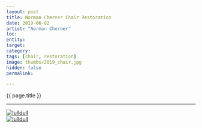 ```yaml
---
layout: post
title: Norman Cherner Chair Restoration
date: 2019-06-02
artist: "Norman Cherner"
loc: 
entity: 
target: 
category: 
tags: [chair, restoration]
image: thumbs/2019_chair.jpg
hidden: false
permalink:

---
```




<div class="highlight2">{{ page.title }}</div>

---


<div class="post_image">
	<a href="{{ site.baseurl }}/images/posts/2019_chair/001.jpg" target="_blank">
	<img src="{{ site.baseurl }}/images/posts/2019_chair/001.jpg" alt="lulldull"></a>
</div>

<div class="post_image">
	<a href="{{ site.baseurl }}/images/posts/2019_chair/002.jpg" target="_blank">
	<img src="{{ site.baseurl }}/images/posts/2019_chair/002.jpg" alt="lulldull"></a>
</div>
